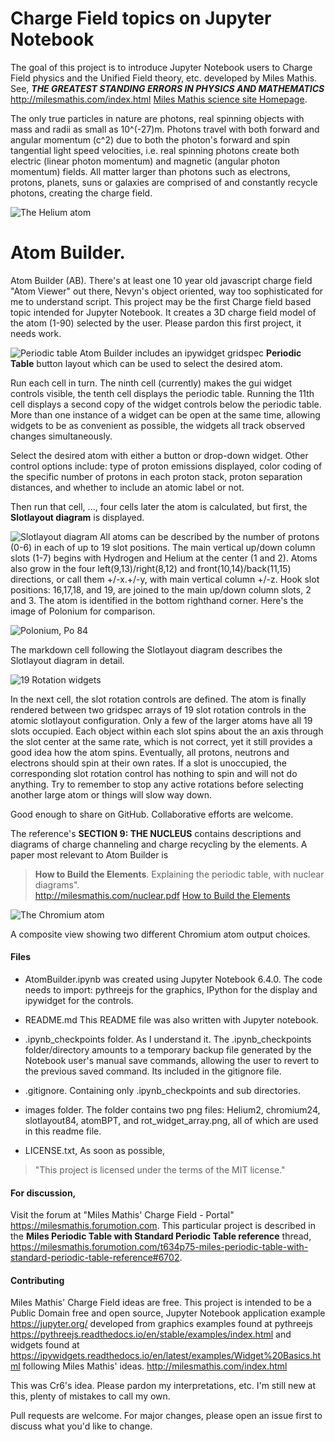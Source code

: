 
# Charge Field topics on Jupyter Notebook

The goal of this project is to introduce Jupyter Notebook users to 
Charge Field physics and the Unified Field theory, etc. developed 
by Miles Mathis. See,
***THE GREATEST STANDING ERRORS IN PHYSICS AND MATHEMATICS***
<http://milesmathis.com/index.html>
[Miles Mathis science site Homepage](http://milesmathis.com/index.html).

The only true particles in nature are photons, real spinning 
objects with mass and radii as small as 10^(-27)m. Photons travel 
with both forward and angular momentum (c^2) due to both the 
photon's forward and spin tangential light speed velocities, i.e. 
real spinning photons create both electric (linear photon momentum) 
and magnetic (angular photon momentum) fields. All matter larger 
than photons such as electrons, protons, planets, suns or galaxies 
are comprised of and constantly recycle photons, creating the 
charge field. 

![The Helium atom](/images/Helium2.png)

# Atom Builder.

Atom Builder (AB). There's at least one 10 year old javascript 
charge field "Atom Viewer" out there, Nevyn's object oriented, way 
too sophisticated for me to understand script. This project may be 
the first Charge field based topic intended for Jupyter Notebook. 
It creates a 3D charge field model of the atom (1-90) selected by 
the user. Please pardon this first project, it needs work. 

![Periodic table](/images/atomBPT.png)
Atom Builder includes an ipywidget gridspec **Periodic Table**
button layout which can be used to select the desired atom.

Run each cell in turn. The ninth cell (currently) makes the gui 
widget controls visible, the tenth cell displays the periodic table. 
Running the 11th cell displays a second copy of the widget controls 
below the periodic table. More than one instance of a widget can 
be open at the same time, allowing widgets to be as convenient as 
possible, the widgets all track observed changes simultaneously. 

Select the desired atom with either a button or drop-down widget. 
Other control options include: type of proton emissions displayed, 
color coding of the specific number of protons in each proton stack, 
proton separation distances, and whether to include an atomic label 
or not. 

Then run that cell, ..., four cells later the atom is calculated, 
but first, the **Slotlayout diagram** is displayed. 

![Slotlayout diagram](/images/slotlayout84b.png)
All atoms can be described by the number of protons (0-6) in each 
of up to 19 slot positions. The main vertical up/down column slots
(1-7) begins with Hydrogen and Helium at the center (1 and 2). 
Atoms also grow in the four left(9,13)/right(8,12) and 
front(10,14)/back(11,15) directions, or call them +/-x.+/-y, with 
main vertical column +/-z. Hook slot positions: 16,17,18, and 19, 
are joined to the main up/down column slots, 2 and 3. The atom is 
identified in the bottom righthand corner. Here's the image of 
Polonium for comparison.

![Polonium, Po 84](/images/polonium84.png)

The markdown cell following the Slotlayout diagram describes 
the Slotlayout diagram in detail.

![19 Rotation widgets](/images/rot_widget_array.png)

In the next cell, the slot rotation controls are defined. The atom 
is finally rendered between two gridspec arrays of 19 slot rotation 
controls in the atomic slotlayout configuration. Only a few of the 
larger atoms have all 19 slots occupied. Each object within each slot 
spins about the an axis through the slot center at the same rate, 
which is not correct, yet it still provides a good idea how the atom 
spins. Eventually, all protons, neutrons and electrons should spin at 
their own rates. If a slot is unoccupied, the corresponding slot 
rotation control has nothing to spin and will not do anything. Try to 
remember to stop any active rotations before selecting another large 
atom or things will slow way down.

Good enough to share on GitHub. Collaborative efforts are welcome.  

The reference's **SECTION 9: THE NUCLEUS** contains descriptions
and diagrams of charge channeling and charge recycling by the 
elements. A paper most relevant to Atom Builder is 
>**How to Build the Elements**. 
>Explaining the periodic table, with nuclear diagrams".  
<http://milesmathis.com/nuclear.pdf>
[How to Build the Elements](http://milesmathis.com/nuclear.pdf)

![The Chromium atom](/images/chromium24.png)

A composite view showing two different Chromium atom output choices.

#### Files

* AtomBuilder.ipynb was created using Jupyter Notebook 6.4.0.
The code needs to import: pythreejs for the graphics, IPython
for the display and ipywidget for the controls.

* README.md This README file was also written with Jupyter notebook.

* .ipynb_checkpoints folder. As I understand it. The .ipynb_checkpoints 
folder/directory amounts to a temporary backup file generated by the
Notebook user's manual save commands, allowing the user to revert to 
the previous saved command. Its included in the gitignore file. 

* .gitignore. Containing only .ipynb_checkpoints and sub directories.

* images folder. The folder contains two png files: Helium2, chromium24, 
slotlayout84, atomBPT, and rot_widget_array.png, all of which are used 
in this readme file.

* LICENSE.txt, As soon as possible, 
>"This project is licensed under the terms of the MIT license."

#### For discussion, 

Visit the forum at "Miles Mathis' Charge Field - Portal" 
<https://milesmathis.forumotion.com>.
This particular project is described in the
**Miles Periodic Table with Standard Periodic Table reference**
thread,
<https://milesmathis.forumotion.com/t634p75-miles-periodic-table-with-standard-periodic-table-reference#6702>.

#### Contributing

Miles Mathis' Charge Field ideas are free. This project is 
intended to be a Public Domain free and open source, Jupyter 
Notebook application example
https://jupyter.org/
developed from graphics examples found at pythreejs  
https://pythreejs.readthedocs.io/en/stable/examples/index.html
and widgets found at
https://ipywidgets.readthedocs.io/en/latest/examples/Widget%20Basics.html
following Miles Mathis' ideas.
http://milesmathis.com/index.html

This was Cr6's idea. Please pardon my interpretations, etc. 
I'm still new at this, plenty of mistakes to call my own.

Pull requests are welcome. For major changes, please open an 
issue first to discuss what you'd like to change.
